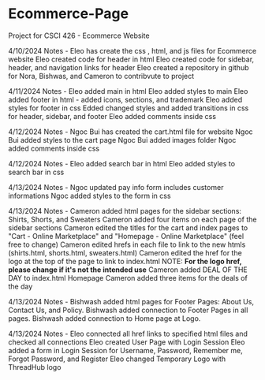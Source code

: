 # Ecommerce-Page
Project for CSCI 426 - Ecommerce Website


4/10/2024 Notes - 
Eleo has create the css , html, and js files for Ecommerce website
Eleo created code for header in html
Eleo created code for sidebar, header, and navigation links for header
Eleo created a repository in github for Nora, Bishwas, and Cameron to contribvute to project

4/11/2024 Notes - 
Eleo added main in html
Eleo added styles to main
Eleo added footer in html - added icons, sections, and trademark
Eleo added styles for footer in css
Edded changed styles and added transitions in css for header, sidebar, and footer
Eleo added comments inside css

4/12/2024 Notes -
Ngoc Bui has created the cart.html file for website
Ngoc Bui added styles to the cart page
Ngoc Bui added images folder 
Ngoc added comments inside css

4/12/2024 Notes - 
Eleo added search bar in html
Eleo added styles to search bar in css

4/13/2024 Notes -
Ngoc updated pay info form includes customer informations
Ngoc added styles to the form in css

4/13/2024 Notes -
Cameron added html pages for the sidebar sections: Shirts, Shorts, and Sweaters
Cameron added four items on each page of the sidebar sections
Cameron edited the titles for the cart and index pages to "Cart - Online Marketplace" and "Homepage - Online Marketplace" 
	(feel free to change)
Cameron edited hrefs in each file to link to the new htmls (shirts.html, shorts.html, sweaters.html)
Cameron edited the href for the logo at the top of the page to link to index.html 
	NOTE: **For the logo href, please change if it's not the intended use**
Cameron added DEAL OF THE DAY to index.html Homepage
Cameron added three items for the deals of the day

4/13/2024 Notes -
Bishwash added html pages for Footer Pages: About Us, Contact Us, and Policy.
Bishwash added connection to Footer Pages in all pages.
Bishwash added connection to Home page at Logo.

4/13/2024 Notes - 
Eleo connected all href links to specified html files and checked all connections
Eleo created User Page with Login Session
Eleo added a form in Login Session for Username, Password, Remember me, Forgot Password, and Register
Eleo changed Temporary Logo with ThreadHub logo
